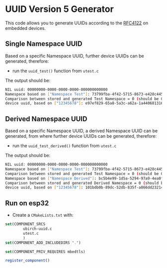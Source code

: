 # UUID Version 5 Generator
This code allows you to generate UUIDs according to the [RFC4122](https://tools.ietf.org/html/rfc4122) on embedded devices.

## Single Namespace UUID
Based on a specific Namespace UUID, further device UUIDs can be generated, therefore:

- run the `uuid_test()` function from `utest.c`

The output should be:
```bash
NIL uuid: 00000000-0000-0000-0000-000000000000
Namespace based on ["Namespace Test"]: 73799fba-4f42-5715-8673-e428c44548d1
Comparison between stored and generated Test Namespace = 0 (should be 0)
device uuid, based on ["12345678"]: e97ef829-65a8-5a3c-a62a-1a4406813169
```

## Derived Namespace UUID
Based on a specific Namespace UUID, a derived Namespace UUID can be generated, from where further device UUIDs can be generated, therefore:

- run the `uuid_test_derived()` function from `utest.c`

The output should be:
```bash
NIL uuid: 00000000-0000-0000-0000-000000000000
Namespace based on ["Namespace Test"]: 73799fba-4f42-5715-8673-e428c44548d1
Comparison between stored and generated Test Namespace = 0 (should be 0)
Namespace based on ["Namespace Derived"]: bc5b4e99-1d5a-5294-97a9-4ea0ffb1de3b
Comparison between stored and generated Derived Namespace = 0 (should be 0)
device uuid, based on ["12345678"]: 101bdb0b-89dc-52db-835f-a866dd23214a
```

## Run on esp32

- Create a `CMakeLists.txt` with:
```cmake
set(COMPONENT_SRCS
        ubirch-uuid.c
        utest.c
        )
set(COMPONENT_ADD_INCLUDEDIRS ".")

set(COMPONENT_PRIV_REQUIRES mbedtls)

register_component()
```


